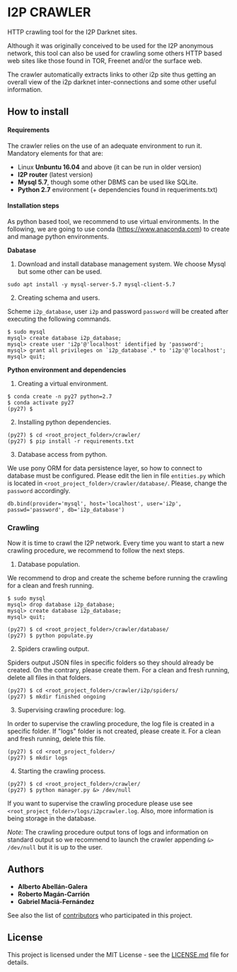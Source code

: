 # I2P CRAWLER

HTTP crawling tool for the I2P Darknet sites.

Although it was originally conceived to be used for the I2P anonymous network, 
this tool can also be used for crawling some others HTTP based web sites 
like those found in TOR, Freenet and/or the surface web. 

The crawler automatically extracts links to other i2p site thus getting an overall 
view of the i2p darknet inter-connections and some other useful information.

## How to install

#### Requirements

The crawler relies on the use of an adequate environment to run it. Mandatory elements
for that are:

- Linux **Unbuntu 16.04** and above (it can be run in older version)
- **I2P router** (latest version)
- **Mysql 5.7**, though some other DBMS can be used like SQLite.
- **Python 2.7** environment (+ dependencies found in requeriments.txt)

#### Installation steps
As python based tool, we recommend to use virtual environments. In the following, we are going
to use conda (https://www.anaconda.com) to create and manage python environments.

**Dabatase**
1) Download and install database management system. We choose Mysql but some other can be used.

```
sudo apt install -y mysql-server-5.7 mysql-client-5.7
```

2) Creating schema and users.

Scheme ```i2p_database```, user ```i2p``` and password ```password``` will be created after 
executing the following commands.

```
$ sudo mysql
mysql> create database i2p_database;
mysql> create user 'i2p'@'localhost' identified by 'password';
mysql> grant all privileges on `i2p_database`.* to 'i2p'@'localhost';
mysql> quit;
```

**Python environment and dependencies**

1) Creating a virtual environment.
```
$ conda create -n py27 python=2.7
$ conda activate py27
(py27) $
```
2) Installing python dependencies.
```
(py27) $ cd <root_project_folder>/crawler/
(py27) $ pip install -r requirements.txt
```

3) Database access from python.

We use pony ORM for data persistence layer, so how to connect to database must be configured.
Please edit the lien in file ```entities.py``` which is located 
in ```<root_project_folder>/crawler/database/```. Please, change the ```password``` accordingly.

```
db.bind(provider='mysql', host='localhost', user='i2p', passwd='password', db='i2p_database')
```

### Crawling
Now it is time to crawl the I2P network. Every time you want to start a new crawling procedure,
we recommend to follow the next steps.

1) Database population.

We recommend to drop and create the scheme before running the crawling for a clean and fresh running.

```
$ sudo mysql
mysql> drop database i2p_database;
mysql> create database i2p_database;
mysql> quit;
```

```
(py27) $ cd <root_project_folder>/crawler/database/
(py27) $ python populate.py
```

2) Spiders crawling output.

Spiders output JSON files in specific folders so they should already be created. 
On the contrary, please create them. For a clean and fresh running, delete all files in that folders.

```
(py27) $ cd <root_project_folder>/crawler/i2p/spiders/
(py27) $ mkdir finished ongoing
```

3) Supervising crawling procedure: log.

In order to supervise the crawling procedure, the log file is created in a specific folder.
If "logs" folder is not created, please create it. For a clean and fresh running, delete this file.

```
(py27) $ cd <root_project_folder>/
(py27) $ mkdir logs
```

4) Starting the crawling process.


```
(py27) $ cd <root_project_folder>/crawler/
(py27) $ python manager.py &> /dev/null
```

If you want to supervise the crawling procedure please use see 
```<root_project_folder>/logs/i2pcrawler.log```. Also, more information is being storage in
the database.


*Note:* The crawling procedure output tons of logs and information on standard output so we recommend to 
launch the crawler appending ```&> /dev/null``` but it is up to the user.

## Authors

* **Alberto Abellán-Galera**
* **Roberto Magán-Carrión**
* **Gabriel Maciá-Fernández**

See also the list of [contributors](https://github.com/nesg-ugr/I2P_Crawler/graphs/contributors) who participated in this project.

## License

This project is licensed under the MIT License - see the [LICENSE.md](LICENSE) file for details.
